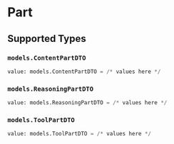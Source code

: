 # Part


## Supported Types

### `models.ContentPartDTO`

```python
value: models.ContentPartDTO = /* values here */
```

### `models.ReasoningPartDTO`

```python
value: models.ReasoningPartDTO = /* values here */
```

### `models.ToolPartDTO`

```python
value: models.ToolPartDTO = /* values here */
```

